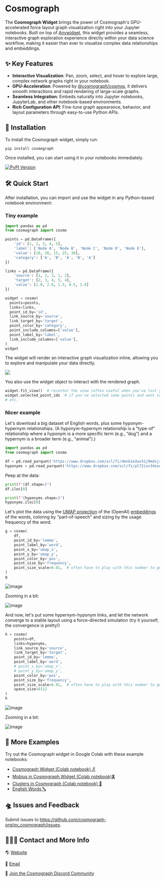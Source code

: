 
# Cosmograph

The **Cosmograph Widget** brings the power of Cosmograph's GPU-accelerated force layout graph visualization right into your Jupyter notebooks. Built on top of [Anywidget](https://anywidget.dev/), this widget provides a seamless, interactive graph exploration experience directly within your data science workflow, making it easier than ever to visualize complex data relationships and embeddings.

## ✨ Key Features

- **Interactive Visualization**: Pan, zoom, select, and hover to explore large, complex network graphs right in your notebook.
- **GPU-Acceleration**: Powered by [@cosmograph/cosmos](http://github.com/cosmograph-org/cosmos), it delivers smooth interactions and rapid rendering of large-scale graphs.
- **Seamless Integration**: Embeds naturally into Jupyter notebooks, JupyterLab, and other notebook-based environments.
- **Rich Configuration API**: Fine-tune graph appearance, behavior, and layout parameters through easy-to-use Python APIs.

## 🚀 Installation

To install the Cosmograph widget, simply run:

```sh
pip install cosmograph
```

Once installed, you can start using it in your notebooks immediately.

[![PyPI Version](https://img.shields.io/pypi/v/cosmograph)](https://pypi.org/project/cosmograph/)


## 🛠️ Quick Start

After installation, you can import and use the widget in any Python-based notebook environment:

### Tiny example

```python
import pandas as pd
from cosmograph import cosmo

points = pd.DataFrame({
    'id': [1, 2, 3, 4, 5],
    'label': ['Node A', 'Node B', 'Node C', 'Node D', 'Node E'],
    'value': [10, 20, 15, 25, 30],
    'category': ['A', 'B', 'A', 'B', 'A']
})

links = pd.DataFrame({
    'source': [1, 2, 3, 1, 2],
    'target': [2, 3, 4, 5, 4],
    'value': [1.0, 2.0, 1.5, 0.5, 1.8]
})

widget = cosmo(
  points=points,
  links=links,
  point_id_by='id',
  link_source_by='source',
  link_target_by='target',
  point_color_by='category',
  point_include_columns=['value'],
  point_label_by='label',
  link_include_columns=['value'],
)
widget
```

The widget will render an interactive graph visualization inline, allowing you to 
explore and manipulate your data directly. 

![](https://github.com/user-attachments/assets/328ff643-dcd8-479b-938a-40d43246cd39)

You also use the widget object to interact with the rendered graph.

```python
widget.fit_view()  # recenter the view (often useful when you've lost your graph (or within your graph)
widget.selected_point_ids  # if you've selected some points and want to get info about the selection...
# etc.
```

### Nicer example

Let's download a big dataset of English words, plus some hyponym-hypernym relationships. 
(A hyponym-hypernym relationship is a “type-of” relationship where a hyponym is a more 
specific term (e.g., “dog”) and a hypernym is a broader term (e.g., “animal”).)

```python
import pandas as pd
from cosmograph import cosmo

df = pd.read_parquet('https://www.dropbox.com/scl/fi/4mnk1e2wx31j9mdsjzecy/wordnet_feature_meta.parquet?rlkey=ixjiiso80s1uk4yhx1v38ekhm&dl=1')
hyponyms = pd.read_parquet('https://www.dropbox.com/scl/fi/pl72ixv34soo1o8zanfrz/hyponyms.parquet?rlkey=t4d606fmq1uinn29qmli7bx6r&dl=1')
```

Peep at the data:

```python
print(f"{df.shape=}")
df.iloc[0]
```

```python
print(f"{hyponyms.shape=}")
hyponyms.iloc[0]
```

Let's plot the data using the [UMAP projection](https://umap-learn.readthedocs.io/en/latest/) 
of the (OpenAI) [embeddings](https://www.deepset.ai/blog/the-beginners-guide-to-text-embeddings)
of the words, coloring by "part-of-speech" and sizing by the usage frequency of the word.

```python
g = cosmo(
    df,
    point_id_by='lemma',
    point_label_by='word',
    point_x_by='umap_x',
    point_y_by='umap_y',
    point_color_by='pos',
    point_size_by='frequency',
    point_size_scale=0.01,  # often have to play with this number to get the size right
)
g
```

![image](https://github.com/user-attachments/assets/22bf49e9-a4ee-41f4-ba74-4557a0b52d98)

Zooming in a bit:

![image](https://github.com/user-attachments/assets/ad81eb4e-401d-433b-945a-f460a44c81de)


And now, let's put some hypernym-hyponym links, and let the network converge to a stable 
layout using a force-directed simulation (try it yourself, the convergence is pretty!)

```python
h = cosmo(
    points=df,
    links=hyponyms,
    link_source_by='source',
    link_target_by='target',
    point_id_by='lemma',
    point_label_by='word',
    # point_x_by='umap_x',
    # point_y_by='umap_y',
    point_color_by='pos',
    point_size_by='frequency',
    point_size_scale=0.01,  # often have to play with this number to get the size right
    space_size=8112
)
h
```

![image](https://github.com/user-attachments/assets/23312ab7-7b28-495d-a69e-9b6e44c61842)

Zooming in a bit:

![image](https://github.com/user-attachments/assets/8cf95878-b4a3-49ae-985e-e017d346886b)


## 🎉 More Examples

Try out the Cosmograph widget in Google Colab with these example notebooks:

- [Cosmograph Widget (Colab notebook) ✌️](https://colab.research.google.com/drive/1d0Gsn6KlCNCjPp8n8fpm82ctBpARasVX)
- [Mobius in Cosmograph Widget (Colab notebook)🎗️](https://colab.research.google.com/drive/1-FlUSyRAgdhXT6rNyi3uYrIIlGX8gRuk)
- [Clusters in Cosmograph (Colab notebook) 🫧](https://colab.research.google.com/drive/1Rt8rmmeMuWyFjEqae2DdJ3NYymtjC9cT)
- [English Words 🔤](https://colab.research.google.com/drive/1jZ2tPJw4gHpTCJVwCggRPWLmasfJIjPc?usp=sharing)


## 🛸 Issues and Feedback

Submit issues to https://github.com/cosmograph-org/py_cosmograph/issues.

## 👩🏻‍🚀 Contact and More Info

🌎 [Website](https://cosmograph.app)

📩 [Email](mailto:hi@cosmograph.app)

👾 [Join the Cosmograph Discord Community](https://discord.gg/Rv8RUQuzsx)
